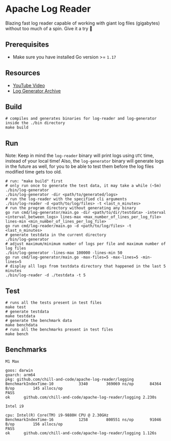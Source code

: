 # Apache Log Reader

Blazing fast log reader capable of working with giant log files (gigabytes) without too much of a spin.
Give it a try 🚀

## Prerequisites

- Make sure you have installed Go version >= `1.17`

## Resources

- [YouTube Video](https://youtube.com/c/SteveHook)
- [Log Generator Archive](https://raw.githubusercontent.com/chill-and-code/apache-log-reader/master/archives/log-generator.tar.gz)

## Build

```shell
# compiles and generates binaries for log-reader and log-generator inside the ./bin directory
make build
``` 

## Run

Note: Keep in mind the `log-reader` binary will print logs using `UTC` time, instead of your local time!
Also, the `log-generator` binary will generate logs in the future as well, for you to be able to test them
before the log files modified time gets too old.

```shell
# run: "make build" first
# only run once to generate the test data, it may take a while (~5m)
./bin/log-generator
./bin/log-generator -dir <path/to/generated/logs>
# run the log-reader with the specified cli arguments
./bin/log-reader -d <path/to/log/files> -t <last_n_minutes>
# run the program directory without generating any binary
go run cmd/log-generator/main.go -dir <path/to/dir/testdata> -interval <interval_between_logs> lines-max <max_number_of_lines_per_log_file> lines-min <min_number_of_lines_per_log_file>
go run cmd/log-reader/main.go -d <path/to/log/files> -t <last_n_minutes>
# generate testdata in the current directory
./bin/log-generator
# adjust maximum/minimum number of logs per file and maximum number of log files
./bin/log-generator -lines-max 100000 -lines-min 50
go run cmd/log-generator/main.go -max-files=5 -max-lines=5 -min-lines=5
# display all logs from testdata directory that happened in the last 5 minutes
./bin/log-reader -d ./testdata -t 5
```

## Test

```shell
# runs all the tests present in test files
make test
# generate testdata
make testdata
# generate the benchmark data
make benchdata
# runs all the benchmarks present in test files
make bench
```

## Benchmarks

`M1 Max`

```text
goos: darwin
goarch: arm64
pkg: github.com/chill-and-code/apache-log-reader/logging
BenchmarkIndexTime-10    	    3340	    369069 ns/op	   84364 B/op	     145 allocs/op
PASS
ok  	github.com/chill-and-code/apache-log-reader/logging	2.230s
```

`Intel i9`

```text
cpu: Intel(R) Core(TM) i9-9880H CPU @ 2.30GHz
BenchmarkIndexTime-16    	    1258	    800551 ns/op	   91046 B/op	     156 allocs/op
PASS
ok  	github.com/chill-and-code/apache-log-reader/logging	1.126s
```
